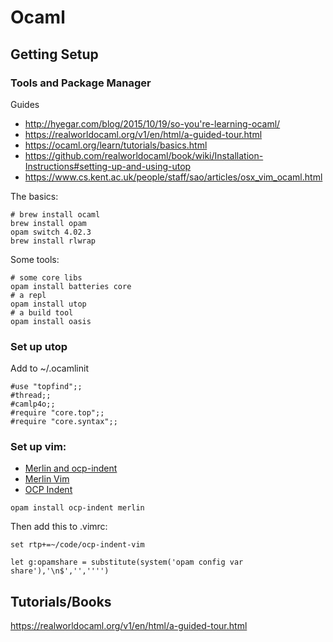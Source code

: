 # Ocaml

## Getting Setup

### Tools and Package Manager

Guides
* http://hyegar.com/blog/2015/10/19/so-you're-learning-ocaml/
* https://realworldocaml.org/v1/en/html/a-guided-tour.html
* https://ocaml.org/learn/tutorials/basics.html
* https://github.com/realworldocaml/book/wiki/Installation-Instructions#setting-up-and-using-utop
* https://www.cs.kent.ac.uk/people/staff/sao/articles/osx_vim_ocaml.html

The basics:
```
# brew install ocaml
brew install opam
opam switch 4.02.3
brew install rlwrap
```

Some tools:
```
# some core libs
opam install batteries core
# a repl
opam install utop
# a build tool
opam install oasis
```

### Set up utop

Add to ~/.ocamlinit
```
#use "topfind";;
#thread;;
#camlp4o;;
#require "core.top";;
#require "core.syntax";;
```

### Set up vim:

* [Merlin and ocp-indent](https://opam.ocaml.org/blog/turn-your-editor-into-an-ocaml-ide/)
* [Merlin Vim](https://github.com/the-lambda-church/merlin/wiki/vim-from-scratch<Paste>)
* [OCP Indent](https://github.com/def-lkb/ocp-indent-vim)

```
opam install ocp-indent merlin
```

Then add this to .vimrc:
```
set rtp+=~/code/ocp-indent-vim

let g:opamshare = substitute(system('opam config var share'),'\n$','','''')
```

## Tutorials/Books

https://realworldocaml.org/v1/en/html/a-guided-tour.html
